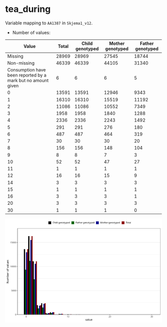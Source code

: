 # tea_during
Variable mapping to `AA1387` in `Skjema1_v12`.
- Number of values:

| Value | Total | Child genotyped | Mother genotyped | Father genotyped |
| ----- | ----- | --------------- | ---------------- | ---------------- |
| Missing | 28969 | 28969 | 27545 | 18744 |
| Non-missing | 46339 | 46339 | 44105 | 31340 |
| Consumption have been reported by a mark but no amount given | 6 | 6 | 6 |5 |
| 0 | 13591 | 13591 | 12946 | 9343 |
| 1 | 16310 | 16310 | 15519 | 11192 |
| 2 | 11086 | 11086 | 10552 | 7349 |
| 3 | 1958 | 1958 | 1840 | 1288 |
| 4 | 2336 | 2336 | 2243 | 1492 |
| 5 | 291 | 291 | 276 | 180 |
| 6 | 487 | 487 | 464 | 319 |
| 7 | 30 | 30 | 30 | 20 |
| 8 | 156 | 156 | 148 | 104 |
| 9 | 8 | 8 | 7 | 3 |
| 10 | 52 | 52 | 47 | 27 |
| 11 | 1 | 1 | 1 | 1 |
| 12 | 16 | 16 | 15 | 9 |
| 14 | 3 | 3 | 3 | 3 |
| 15 | 1 | 1 | 1 | 1 |
| 16 | 3 | 3 | 3 | 1 |
| 20 | 3 | 3 | 3 | 3 |
| 30 | 1 | 1 | 1 | 0 |



![](tea_during_n.png)




